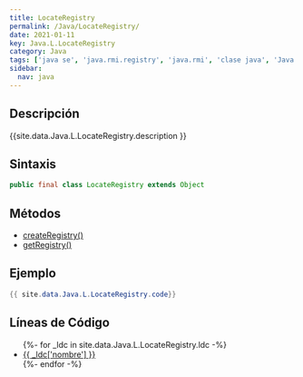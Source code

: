 ```yaml
---
title: LocateRegistry
permalink: /Java/LocateRegistry/
date: 2021-01-11
key: Java.L.LocateRegistry
category: Java
tags: ['java se', 'java.rmi.registry', 'java.rmi', 'clase java', 'Java 1.1']
sidebar: 
  nav: java
---
```


## Descripción
{{site.data.Java.L.LocateRegistry.description }}

## Sintaxis
~~~java
public final class LocateRegistry extends Object
~~~

## Métodos
* [createRegistry()](/Java/LocateRegistry/createRegistry/)
* [getRegistry()](/Java/LocateRegistry/getRegistry/)

## Ejemplo
~~~java
{{ site.data.Java.L.LocateRegistry.code}}
~~~

## Líneas de Código
<ul>
{%- for _ldc in site.data.Java.L.LocateRegistry.ldc -%}
   <li>
       <a href="{{_ldc['url'] }}">{{ _ldc['nombre'] }}</a>
   </li>
{%- endfor -%}
</ul>
